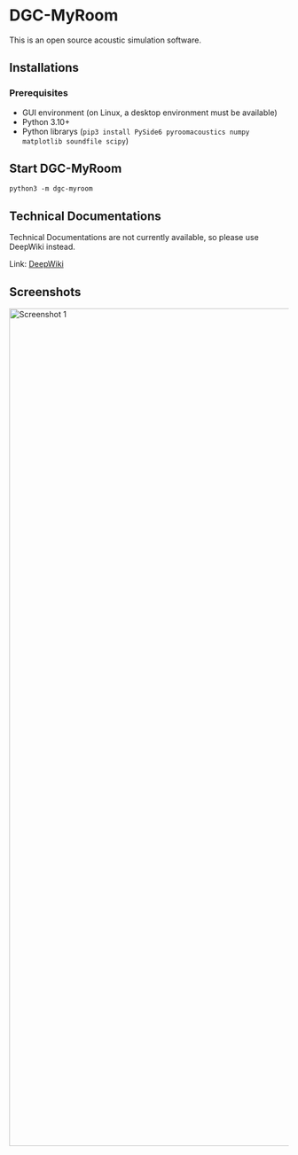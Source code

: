 # DGC-MyRoom
This is an open source acoustic simulation software.

## Installations

### Prerequisites
- GUI environment (on Linux, a desktop environment must be available)
- Python 3.10+
- Python librarys (`pip3 install PySide6 pyroomacoustics numpy matplotlib soundfile scipy`)

## Start DGC-MyRoom
```
python3 -m dgc-myroom
```

## Technical Documentations
Technical Documentations are not currently available, so please use DeepWiki instead.

Link: [DeepWiki](https://deepwiki.com/DiamondGotCat/DGC-MyRoom/)

## Screenshots
<img width="1512" alt="Screenshot 1" src="https://github.com/user-attachments/assets/3da0e2cd-0721-4cca-aad6-a23c569ccb8b" />
